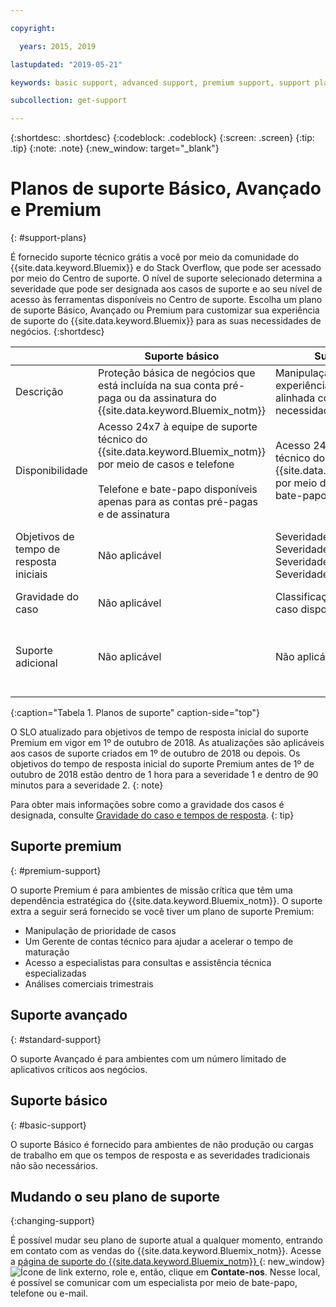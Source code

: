 ```yaml
---

copyright:

  years: 2015, 2019 

lastupdated: "2019-05-21"

keywords: basic support, advanced support, premium support, support plans, free technical support 

subcollection: get-support

---
```



{:shortdesc: .shortdesc}
{:codeblock: .codeblock}
{:screen: .screen}
{:tip: .tip}
{:note: .note}
{:new_window: target="_blank"}

# Planos de suporte Básico, Avançado e Premium
{: #support-plans}

É fornecido suporte técnico grátis a você por meio da comunidade do {{site.data.keyword.Bluemix}} e do Stack Overflow, que pode ser acessado por meio do Centro de suporte. O nível de suporte selecionado determina a severidade que pode ser designada aos casos de suporte e ao seu nível de acesso às ferramentas disponíveis no Centro de suporte. Escolha um plano de suporte Básico, Avançado ou Premium para customizar sua experiência de suporte do {{site.data.keyword.Bluemix}} para as suas necessidades de negócios.
{:shortdesc}

|  | Suporte básico | Suporte avançado | Suporte premium |
|-------------|-------------|-------------|-------------|
| Descrição |	Proteção básica de negócios que está incluída na sua conta pré-paga ou da assinatura do {{site.data.keyword.Bluemix_notm}} | Manipulação de caso priorizada e experiência de suporte que é alinhada com as suas necessidades de negócios | O engajamento do cliente alinhado a seus resultados de negócios para acelerar o tempo de maturação |
| Disponibilidade | Acesso 24x7 à equipe de suporte técnico do {{site.data.keyword.Bluemix_notm}} por meio de casos e telefone <br/><br/> Telefone e bate-papo disponíveis apenas para as contas pré-pagas e de assinatura | Acesso 24x7 à equipe de suporte técnico do {{site.data.keyword.Bluemix_notm}} por meio de casos, telefone e bate-papo | Acesso 24x7 à equipe de suporte técnico do {{site.data.keyword.Bluemix_notm}} por meio de casos, telefone e bate-papo |
| Objetivos de tempo de resposta iniciais | Não aplicável | Severidade 1: menos de 1 hora <br/> Severidade 2: menos de 2 horas <br/> Severidade 3: menos de 4 horas <br/> Severidade 4: menos de 8 horas | Severidade 1: menos de 15 minutos <br/> Severidade 2: menos de 1 hora <br/> Severidade 3: menos de 2 horas <br/> Severidade 4: menos de 4 horas |
| Gravidade do caso | Não aplicável | Classificação de gravidade de caso disponível | Classificação de gravidade de caso disponível |
| Suporte adicional | Não aplicável | Não aplicável | Gerente de conta técnica designado <br/><br/> Revisões de negócios trimestrais <br/><br/> Acesso a especialistas |
{:caption="Tabela 1. Planos de suporte" caption-side="top"}

O SLO atualizado para objetivos de tempo de resposta inicial do suporte Premium em vigor em 1º de outubro de 2018. As atualizações são aplicáveis aos casos de suporte criados em 1º de outubro de 2018 ou depois. Os objetivos do tempo de resposta inicial do suporte Premium antes de 1º de outubro de 2018 estão dentro de 1 hora para a severidade 1 e dentro de 90 minutos para a severidade 2.
{: note}

Para obter mais informações sobre como a gravidade dos casos é designada, consulte [Gravidade do caso e tempos de resposta](/docs/get-support?topic=get-support-support-case-severity#support-case-severity).
{: tip} 

## Suporte premium
{: #premium-support}

O suporte Premium é para ambientes de missão crítica que têm uma dependência estratégica do {{site.data.keyword.Bluemix_notm}}. O suporte extra a seguir será fornecido se você tiver um plano de suporte Premium:
  * Manipulação de prioridade de casos
  * Um Gerente de contas técnico para ajudar a acelerar o tempo de maturação
  * Acesso a especialistas para consultas e assistência técnica especializadas
  * Análises comerciais trimestrais

## Suporte avançado
{: #standard-support}

O suporte Avançado é para ambientes com um número limitado de aplicativos críticos aos negócios.

## Suporte básico
{: #basic-support}

O suporte Básico é fornecido para ambientes de não produção ou cargas de trabalho em que os tempos de resposta e as severidades tradicionais não são necessários.

## Mudando o seu plano de suporte
{:changing-support}

É possível mudar seu plano de suporte atual a qualquer momento, entrando em contato com as vendas do {{site.data.keyword.Bluemix_notm}}. Acesse a [página de suporte do {{site.data.keyword.Bluemix_notm}} ](https://www.ibm.com/cloud/support){: new_window} ![Ícone de link externo](../icons/launch-glyph.svg "Ícone de link externo"), role e, então, clique em **Contate-nos**. Nesse local, é possível se comunicar com um especialista por meio de bate-papo, telefone ou e-mail.  



